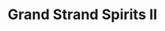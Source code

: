---
title: "Grand Strand Spirits II"
url: /north-myrtle-beach/grand-strand-spirits-ii/
shop: alcohol
---